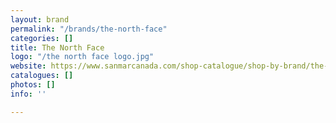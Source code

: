 ```yaml
---
layout: brand
permalink: "/brands/the-north-face"
categories: []
title: The North Face
logo: "/the north face logo.jpg"
website: https://www.sanmarcanada.com/shop-catalogue/shop-by-brand/the-north-face-reg.html
catalogues: []
photos: []
info: ''

---
```

